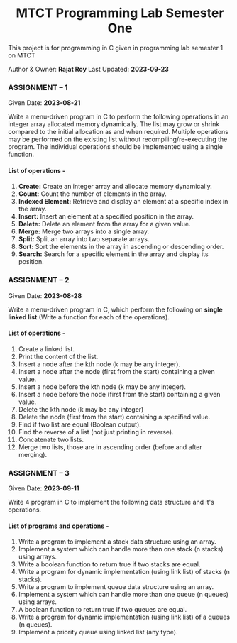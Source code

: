 <div style="text-align:center">

# MTCT Programming Lab Semester One
</div>
This project is for programming in C given in programming lab semester 1 on MTCT

Author & Owner: **Rajat Roy** Last Updated: **2023-09-23**

### ASSIGNMENT – 1
Given Date: **2023-08-21**

Write a menu-driven program in C to perform the following operations in an integer array allocated memory dynamically. The list may grow or shrink compared to the initial allocation as and when required. Multiple operations may be performed on the existing list without recompiling/re-executing the program. The individual operations should be implemented using a single function.

#### List of operations -
1. **Create:** Create an integer array and allocate memory dynamically.
2. **Count:** Count the number of elements in the array.
3. **Indexed Element:** Retrieve and display an element at a specific index in the array.
4. **Insert:** Insert an element at a specified position in the array.
5. **Delete:** Delete an element from the array for a given value.
6. **Merge:** Merge two arrays into a single array.
7. **Split:** Split an array into two separate arrays.
8. **Sort:** Sort the elements in the array in ascending or descending order.
9. **Search:** Search for a specific element in the array and display its position.

### ASSIGNMENT – 2
Given Date: **2023-08-28**

Write a menu-driven program in C, which perform the following on **single linked list** (Write a function for each of the operations).

#### List of operations -
1. Create a linked list.
2. Print the content of the list.
3. Insert a node after the kth node (k may be any integer).
4. Insert a node after the node (first from the start) containing a given value.
5. Insert a node before the kth node (k may be any integer).
6. Insert a node before the node (first from the start) containing a given value.
7. Delete the kth node (k may be any integer)
8. Delete the node (first from the start) containing a specified value.
9. Find if two list are equal (Boolean output).
10. Find the reverse of a list (not just printing in reverse).
11. Concatenate two lists.
12. Merge two lists, those are in ascending order (before and after merging).

### ASSIGNMENT – 3
Given Date: **2023-09-11**

Write 4 program in C to implement the following data structure and it's operations.

#### List of programs and operations -
1. Write a program to implement a stack data structure using an array.
2. Implement a system which can handle more than one stack (n stacks) using arrays.
3. Write a boolean function to return true if two stacks are equal.
4. Write a program for dynamic implementation (using link list) of stacks (n stacks).
5. Write a program to implement queue data structure using an array.
6. Implement a system which can handle more than one queue (n queues) using arrays.
7. A boolean function to return true if two queues are equal.
8. Write a program for dynamic implementation (using link list) of a queues (n queues).
9. Implement a priority queue using linked list (any type).
